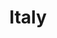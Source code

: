 ---
title: Italy
description: Our trip to Italy

country: Italy
majorRegion: Europe
subRegions: [Mediterranean]
tags: [Europe, Mediterranean]
monthYearOfTravel: [08-2024, 05-2025]

imageLink: "@assets/destinations/europe/italy/italy_colosseum.webp"
---